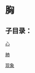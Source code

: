 # 胸## 子目录：[心](https://zuoye.gmzyh.com/read/biaoxian/cat_心.md)[肺](https://zuoye.gmzyh.com/read/biaoxian/cat_肺.md)[现象](https://zuoye.gmzyh.com/read/biaoxian/cat_现象.md)